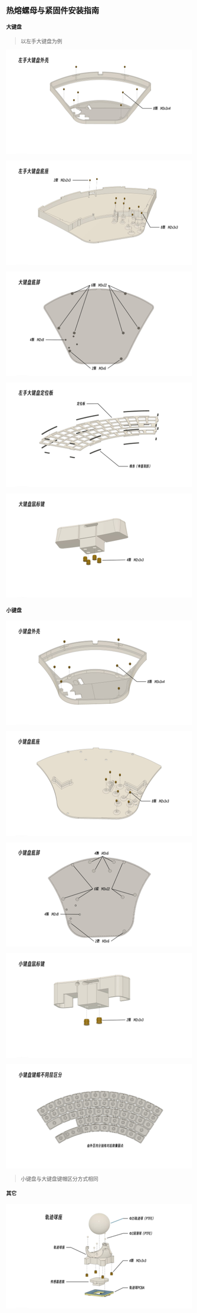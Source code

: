 ## 热熔螺母与紧固件安装指南

#### 大键盘

> 以左手大键盘为例

![左手大键盘外壳铜螺母安装示意图](/Docs/Image/左手大键盘外壳铜螺母安装示意图.jpg "左手大键盘外壳铜螺母安装示意图")

![左手大键盘底座铜螺母安装示意图](/Docs/Image/左手大键盘底座铜螺母安装示意图.jpg "左手大键盘底座铜螺母安装示意图")

![左手大键盘底部螺丝安装示意图](/Docs/Image/左手大键盘底部螺丝安装示意图.jpg "左手大键盘底部螺丝安装示意图")

![左手大键盘棉条安装示意图](/Docs/Image/左手大键盘棉条安装示意图.jpg "左手大键盘棉条安装示意图")

![大键盘鼠标键铜螺母安装示意图](/Docs/Image/大键盘鼠标键铜螺母安装示意图.jpg "大键盘鼠标键铜螺母安装示意图")

#### 小键盘

![左手小键盘外壳铜螺母安装示意图](/Docs/Image/左手小键盘外壳铜螺母安装示意图.jpg "左手小键盘外壳铜螺母安装示意图")

![左手小键盘底座铜螺母安装示意图](/Docs/Image/左手小键盘底座铜螺母安装示意图.jpg "左手小键盘底座铜螺母安装示意图")

![左手小键盘底部螺丝安装示意图](/Docs/Image/左手小键盘底部螺丝安装示意图.jpg "左手小键盘底部螺丝安装示意图")

![小键盘鼠标键铜螺母安装示意图](/Docs/Image/小键盘鼠标键铜螺母安装示意图.jpg "小键盘鼠标键铜螺母安装示意图")

![小键盘键帽不同层区分](/Docs/Image/小键盘键帽不同层区分.jpg "小键盘键帽不同层区分")

> 小键盘与大键盘键帽区分方式相同

#### 其它

![轨迹球安装示意图](/Docs/Image/轨迹球安装示意图.jpg "轨迹球安装示意图")



